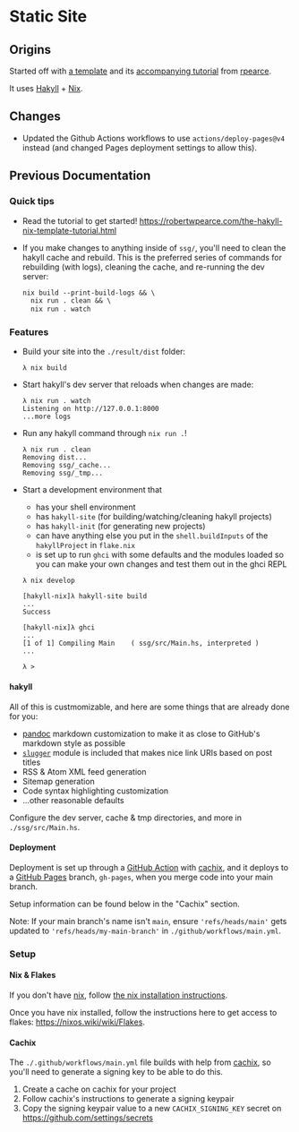 # Static Site

## Origins

Started off with [a template](https://github.com/rpearce/hakyll-nix-template)
and its
[accompanying tutorial](https://robertwpearce.com/the-hakyll-nix-template-tutorial.html)
from [rpearce](https://github.com/rpearce).

It uses [Hakyll](https://jaspervdj.be/hakyll/) + [Nix](https://nixos.org).

## Changes

- Updated the Github Actions workflows to use `actions/deploy-pages@v4` instead
  (and changed Pages deployment settings to allow this).

## Previous Documentation

### Quick tips

- Read the tutorial to get started!
  https://robertwpearce.com/the-hakyll-nix-template-tutorial.html
- If you make changes to anything inside of `ssg/`, you'll need to clean the
  hakyll cache and rebuild. This is the preferred series of commands for
  rebuilding (with logs), cleaning the cache, and re-running the dev server:

  ```default
  nix build --print-build-logs && \
    nix run . clean && \
    nix run . watch
  ```

### Features

- Build your site into the `./result/dist` folder:
  ```
  λ nix build
  ```
- Start hakyll's dev server that reloads when changes are made:
  ```
  λ nix run . watch
  Listening on http://127.0.0.1:8000
  ...more logs
  ```
- Run any hakyll command through `nix run .`!
  ```
  λ nix run . clean
  Removing dist...
  Removing ssg/_cache...
  Removing ssg/_tmp...
  ```
- Start a development environment that

  - has your shell environment
  - has `hakyll-site` (for building/watching/cleaning hakyll projects)
  - has `hakyll-init` (for generating new projects)
  - can have anything else you put in the `shell.buildInputs` of the
    `hakyllProject` in `flake.nix`
  - is set up to run `ghci` with some defaults and the modules loaded so you can
    make your own changes and test them out in the ghci REPL

  ```
  λ nix develop

  [hakyll-nix]λ hakyll-site build
  ...
  Success

  [hakyll-nix]λ ghci
  ...
  [1 of 1] Compiling Main    ( ssg/src/Main.hs, interpreted )
  ...

  λ >
  ```

#### hakyll

All of this is custmomizable, and here are some things that are already done for
you:

- [pandoc](https://github.com/jgm/pandoc/) markdown customization to make it as
  close to GitHub's markdown style as possible
- [`slugger`](https://hackage.haskell.org/package/slugger) module is included
  that makes nice link URIs based on post titles
- RSS & Atom XML feed generation
- Sitemap generation
- Code syntax highlighting customization
- ...other reasonable defaults

Configure the dev server, cache & tmp directories, and more in
`./ssg/src/Main.hs`.

#### Deployment

Deployment is set up through a
[GitHub Action](https://github.com/features/actions) with
[cachix](https://cachix.org), and it deploys to a
[GitHub Pages](https://pages.github.com/) branch, `gh-pages`, when you merge
code into your main branch.

Setup information can be found below in the "Cachix" section.

Note: If your main branch's name isn't `main`, ensure `'refs/heads/main'` gets
updated to `'refs/heads/my-main-branch'` in `./github/workflows/main.yml`.

### Setup

#### Nix & Flakes

If you don't have [nix](https://nixos.org), follow
[the nix installation instructions](https://nixos.org/download.html).

Once you have nix installed, follow the instructions here to get access to
flakes: https://nixos.wiki/wiki/Flakes.

#### Cachix

The `./.github/workflows/main.yml` file builds with help from
[cachix](https://app.cachix.org), so you'll need to generate a signing key to be
able to do this.

1. Create a cache on cachix for your project
1. Follow cachix's instructions to generate a signing keypair
1. Copy the signing keypair value to a new `CACHIX_SIGNING_KEY` secret on
   https://github.com/settings/secrets
